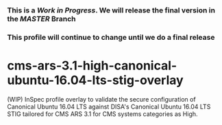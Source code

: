 ### This is a ***Work in Progress***. We will release the final version in the ***MASTER*** Branch
### This profile will continue to change until we do a final release

# cms-ars-3.1-high-canonical-ubuntu-16.04-lts-stig-overlay
(WIP) InSpec profile overlay to validate the secure configuration of Canonical Ubuntu 16.04 LTS against DISA's Canonical Ubuntu 16.04 LTS STIG tailored for CMS ARS 3.1 for CMS systems categories as High.
